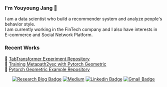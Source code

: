 ### I'm Youyoung Jang 👻
I am a data scientist who build a recommender system and analyze people's behavior style.  
I am currently working in the FinTech company and I also have interests in E-commerce and Social Network Platform.  

### Recent Works  
🐬 [TabTransformer Experiment Repository](https://github.com/hoopoes/tab-transformer)  
🐢 [Training Metapath2vec with Pytorch Geometric](https://github.com/hoopoes/metapath2vec)  
🦚 [Pytorch Geometric Example Repository](https://github.com/hoopoes/pytorch-gnn-research)  

<div align=center>

[![Research Blog Badge](http://img.shields.io/badge/-Research%20Blog-ff69b4?style=for-the-badge&logo=Bloglovin&link=https://greeksharifa.github.io/blog/categories/)](https://greeksharifa.github.io/blog/categories/) 
[![Medium](http://img.shields.io/badge/-Medium-black?style=for-the-badge&logo=Medium&link=https://youyoung-jang.medium.com/)](https://youyoung-jang.medium.com/) 
[![Linkedin Badge](https://img.shields.io/badge/-LinkedIn-blue?style=for-the-badge&logo=Linkedin&logoColor=white&link=https://www.linkedin.com/in/youyoungjang/)](https://www.linkedin.com/in/youyoungjang/) 
[![Gmail Badge](https://img.shields.io/badge/-Gmail-d14836?style=for-the-badge&logo=Gmail&logoColor=white&link=mailto:pushkin522@gmail.com)](mailto:pushkin522@gmail.com) 
  
</div>
